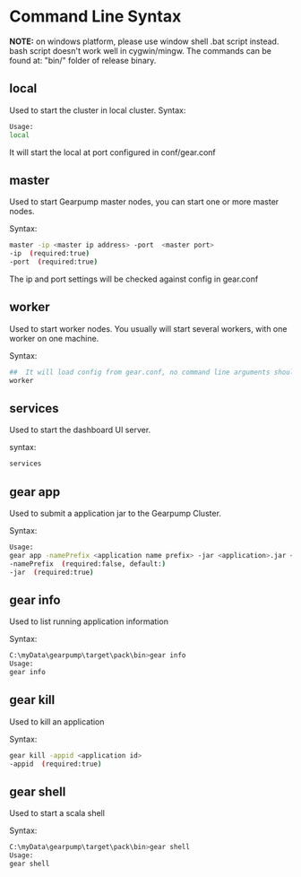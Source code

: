 # Command Line Syntax

**NOTE:** on windows platform, please use window shell .bat script instead. bash script doesn't work well in cygwin/mingw.
The commands can be found at: "bin/" folder of release binary.

## local

Used to start the cluster in local cluster.
Syntax:
```bash
Usage:
local
```

It will start the local at port configured in conf/gear.conf

## master

Used to start Gearpump master nodes, you can start one or more master nodes. 

Syntax:
```bash
master -ip <master ip address> -port  <master port>
-ip  (required:true)
-port  (required:true)
```

The ip and port settings will be checked against config in gear.conf

## worker

Used to start worker nodes. You usually will start several workers, with one worker on one machine. 

Syntax:
```bash
##  It will load config from gear.conf, no command line arguments should be provided.
worker
```

## services
Used to start the dashboard UI server.

syntax:
```bash
services
```

## gear app
Used to submit a application jar to the Gearpump Cluster. 

Syntax:
```bash
Usage:
gear app -namePrefix <application name prefix> -jar <application>.jar <mainClass <remain arguments>>
-namePrefix  (required:false, default:)
-jar  (required:true)
```

## gear info
Used to list running application information

Syntax:
```bash
C:\myData\gearpump\target\pack\bin>gear info
Usage:
gear info
```

## gear kill
Used to kill an application

Syntax:
```bash
gear kill -appid <application id>
-appid  (required:true)
```

## gear shell
Used to start a scala shell

Syntax:
```bash
C:\myData\gearpump\target\pack\bin>gear shell
Usage:
gear shell
```